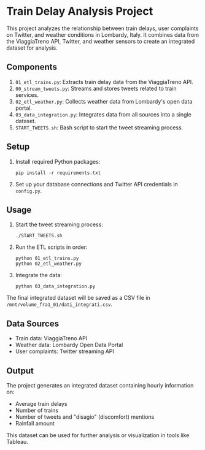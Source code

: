 # Train Delay Analysis Project

This project analyzes the relationship between train delays, user complaints on Twitter, and weather conditions in Lombardy, Italy. It combines data from the ViaggiaTreno API, Twitter, and weather sensors to create an integrated dataset for analysis.

## Components

1. `01_etl_trains.py`: Extracts train delay data from the ViaggiaTreno API.
2. `00_stream_tweets.py`: Streams and stores tweets related to train services.
3. `02_etl_weather.py`: Collects weather data from Lombardy's open data portal.
4. `03_data_integration.py`: Integrates data from all sources into a single dataset.
5. `START_TWEETS.sh`: Bash script to start the tweet streaming process.

## Setup

1. Install required Python packages:
   ```
   pip install -r requirements.txt
   ```

2. Set up your database connections and Twitter API credentials in `config.py`.

## Usage

1. Start the tweet streaming process:
   ```
   ./START_TWEETS.sh
   ```

2. Run the ETL scripts in order:
   ```
   python 01_etl_trains.py
   python 02_etl_weather.py
   ```

3. Integrate the data:
   ```
   python 03_data_integration.py
   ```

The final integrated dataset will be saved as a CSV file in `/mnt/volume_fra1_01/dati_integrati.csv`.

## Data Sources

- Train data: ViaggiaTreno API
- Weather data: Lombardy Open Data Portal
- User complaints: Twitter streaming API

## Output

The project generates an integrated dataset containing hourly information on:
- Average train delays
- Number of trains
- Number of tweets and "disagio" (discomfort) mentions
- Rainfall amount

This dataset can be used for further analysis or visualization in tools like Tableau.